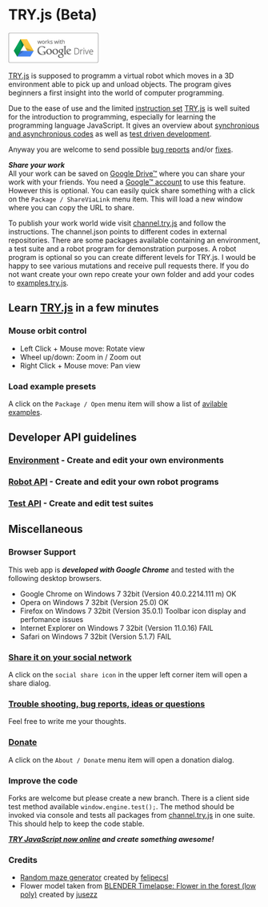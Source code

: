 # TRY.js (Beta)

![Google Drive™](/drive_outline-small.png?raw=true "Google Drive™")


[TRY.js](http://s-a.github.io/TRY.js/) is supposed to programm a virtual robot which moves in a 3D environment able to pick up and unload objects. The program gives beginners a first insight into the world of computer programming.

Due to the ease of use and the limited [instruction set](https://github.com/s-a/TRY.js/blob/development/docs/robot.MD) [TRY.js](http://s-a.github.io/TRY.js/) is well suited for the introduction to programming, especially for learning the programming language JavaScript. It gives an overview about [synchronious and asynchronious codes](https://github.com/s-a/TRY.js/blob/development/docs/robot.MD) as well as [test driven development](/docs/tests.MD).  

Anyway you are welcome to send possible [bug reports](https://github.com/s-a/try.js/issues) and/or [fixes](https://github.com/s-a/try.js).  

***Share your work***  
All your work can be saved on [Google Drive™](https://drive.google.com) where you can share your work with your friends. You need a [Google™ account](https://accounts.google.com/SignUp "Create your Google Account") to use this feature. However this is optional. You can easily quick share something with a click on the ```Package / ShareViaLink``` menu item. This will load a new window where you can copy the URL to share.  

To publish your work world wide visit [channel.try.js](https://github.com/s-a/channel.try.js) and follow the instructions. The channel.json points to different codes in external repositories. There are some packages available containing an environment, a test suite and a robot program for demonstration purposes. A robot program is optional so you can create different levels for TRY.js. I would be happy to see various mutations and receive pull requests there. If you do not want create your own repo create your own folder and add your codes to [examples.try.js](https://github.com/s-a/examples.try.js).

## Learn [TRY.js](http://s-a.github.io/TRY.js/) in a few minutes

### Mouse orbit control
 - Left Click + Mouse move: Rotate view
 - Wheel up/down: Zoom in / Zoom out
 - Right Click + Mouse move: Pan view


### Load example presets
A click on the ```Package / Open``` menu item will show a list of [avilable](https://github.com/s-a/channel.try.js) [examples](https://github.com/s-a/examples.try.js).


## Developer API guidelines

### [Environment](/docs/environment.MD) - Create and edit your own environments

### [Robot API](/docs/robot.MD) - Create and edit your own robot programs

### [Test API](/docs/tests.MD) - Create and edit test suites

## Miscellaneous

### Browser Support
This web app is ***developed with Google Chrome*** and tested with the following desktop browsers.  
 - Google Chrome on Windows 7 32bit (Version 40.0.2214.111 m) OK
 - Opera on Windows 7 32bit (Version 25.0) OK
 - Firefox on Windows 7 32bit (Version 35.0.1) Toolbar icon display and perfomance issues
 - Internet Explorer on Windows 7 32bit (Version 11.0.16) FAIL
 - Safari on Windows 7 32bit (Version 5.1.7) FAIL

### [Share it on your social network](http://s-a.github.io/TRY.js/)
A click on the ```social share icon``` in the upper left corner item will open a share dialog.

### [Trouble shooting, bug reports, ideas or questions](https://github.com/s-a/TRY.js/issues)
Feel free to write me your thoughts.

### [Donate](http://s-a.github.io/TRY.js/)
A click on the ```About / Donate``` menu item will open a donation dialog.

### Improve the code
Forks are welcome but please create a new branch. There is a client side test method available ```window.engine.test();```. The method should be invoked via console and tests all packages from [channel.try.js](https://github.com/s-a/channel.try.js) in one suite. This should help to keep the code stable.

***[TRY JavaScript now online](http://s-a.github.io/TRY.js/ "") and create something awesome!***


### Credits
 - [Random maze generator](https://github.com/felipecsl/random-maze-generator) created by [felipecsl](https://github.com/felipecsl) 
 - Flower model taken from [BLENDER Timelapse: Flower in the forest (low poly)](http://www.blendswap.com/blends/view/71968) created by [jusezz](http://www.blendswap.com/blends/view/71968)